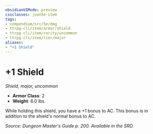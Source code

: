 ```yaml
---
obsidianUIMode: preview
cssclasses: json5e-item
tags:
- compendium/src/5e/dmg
- ttrpg-cli/item/armor/shield
- ttrpg-cli/item/rarity/uncommon
- ttrpg-cli/item/tier/major
aliases: 
- "+1 Shield"
---
```

# +1 Shield
*Shield, major, uncommon*  

- **Armor Class**: 2
- **Weight**: 6.0 lbs.

While holding this shield, you have a +1 bonus to AC. This bonus is in addition to the shield's normal bonus to AC.

*Source: Dungeon Master's Guide p. 200. Available in the SRD.*